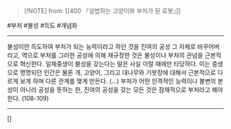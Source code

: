  > [!NOTE] from: [[400 『설법하는 고양이와 부처가 된 로봇』]]

#부처 #불성 #득도 #개념화 

--- 
불성이란 득도하여 부처가 되는 능력이라고 하던 것을 진여의 공성 그 자체로 바꾸어버리고, 역으로 부처를 그러한 공성에 의해 재규정한 것은 불성이나 부처의 관념을 근본적으로 혁신한다. 일체중생이 불성을 갖는다는 말은 사실 이럴 때에만 타당하다. 이는 중생으로 명명되던 인간은 물론 개, 고양이, 그리고 대나무와 기왓장에 대해서 근본적으로 다르게 보게 하며 다른 관계를 맺게 만든다. (...) 부처가 어떤 인격적인 능력이나 불변의 본성이 아니라 공성을 뜻하는 한, 진여의 공성을 갖는 모든 것은 잠재적으로 부처라고 해야 한다. (108-109)


--- 
[]